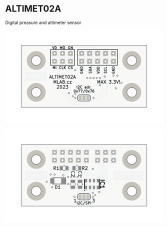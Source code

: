 # ALTIMET02A
Digital preasure and altimeter sensor 

![ALTIMET02A top PCB](doc/gen/img/ALTIMET02-top.png)

![ALTIMET02A bottom PCB](doc/gen/img/ALTIMET02-bottom.png)
